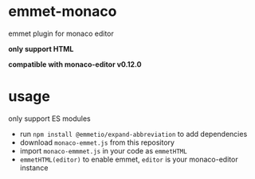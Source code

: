 # emmet-monaco
emmet plugin for monaco editor

**only support HTML**

**compatible with monaco-editor v0.12.0**

# usage
only support ES modules

- run `npm install @emmetio/expand-abbreviation` to add dependencies
- download `monaco-emmet.js` from this repository
- import `monaco-emmmet.js` in your code as `emmetHTML`
- `emmetHTML(editor)` to enable emmet, `editor` is your monaco-editor instance
